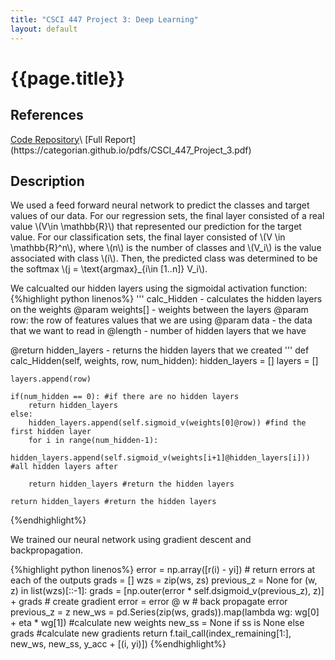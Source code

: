 ```yaml
---
title: "CSCI 447 Project 3: Deep Learning"
layout: default
---
```


<h1>{{page.title}}</h1>

<h2>References</h2>
<a href = "https://github.com/EthanSkelton9/csci447_project3">Code Repository</a>\
[Full Report](https://categorian.github.io/pdfs/CSCI_447_Project_3.pdf)

<h2>Description</h2>
<p>
We used a feed forward neural network to predict the classes and target values of our data. For our regression sets, the final layer consisted of a real value \(V\in \mathbb{R}\) that represented our prediction for the target value. For our classification sets, the final layer consisted of \(V \in \mathbb{R}^n\), where \(n\) is the number of classes and \(V_i\) is the value associated with class \(i\). Then, the predicted class was determined to be the softmax \(j = \text{argmax}_{i\in [1..n]} V_i\).
</p>

<p>
We calcualted our hidden layers using the sigmoidal activation function:
{%highlight python linenos%}
'''
calc_Hidden - calculates the hidden layers on the weights
@param weights[] - weights  between the layers 
@param row: the row of features values that we are using
@param data - the data that we want to read in
@length - number of hidden layers that we have

@return hidden_layers - returns the hidden layers that we created
'''
def calc_Hidden(self, weights, row, num_hidden):
    hidden_layers = []
    layers = []
    
    layers.append(row)
    
    if(num_hidden == 0): #if there are no hidden layers
        return hidden_layers
    else:
        hidden_layers.append(self.sigmoid_v(weights[0]@row)) #find the first hidden layer
        for i in range(num_hidden-1):
            hidden_layers.append(self.sigmoid_v(weights[i+1]@hidden_layers[i])) #all hidden layers after
            
        return hidden_layers #return the hidden layers 
        
    return hidden_layers #return the hidden layers
{%endhighlight%}
</p>

<p>
We trained our neural network using gradient descent and backpropagation.

{%highlight python linenos%}
error = np.array([r(i) - yi])                                     # return errors at each of the outputs
grads = []
wzs = zip(ws, zs)
previous_z = None
for (w, z) in list(wzs)[::-1]:
    grads = [np.outer(error * self.dsigmoid_v(previous_z), z)] + grads   # create gradient
    error = error @ w                                               # back propagate error
    previous_z = z
new_ws = pd.Series(zip(ws, grads)).map(lambda wg: wg[0] + eta * wg[1])           #calculate new weights
new_ss = None if ss is None else grads                                        #calculate new gradients
return f.tail_call(index_remaining[1:], new_ws, new_ss, y_acc + [(i, yi)])
{%endhighlight%}
</p>
